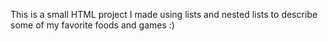 This is a small HTML project I made using lists and nested lists to describe some of my favorite foods and games :)
